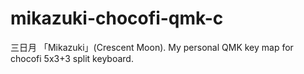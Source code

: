 # mikazuki-chocofi-qmk-c
三日月 「Mikazuki」(Crescent Moon). My personal QMK key map for chocofi 5x3+3 split keyboard.
